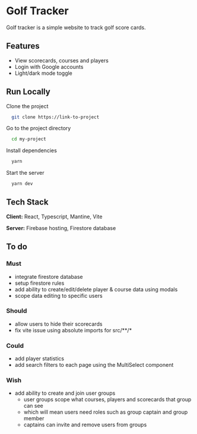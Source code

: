 
# Golf Tracker

Golf tracker is a simple website to track golf score cards.

## Features

- View scorecards, courses and players
- Login with Google accounts
- Light/dark mode toggle

## Run Locally

Clone the project

```bash
  git clone https://link-to-project
```

Go to the project directory

```bash
  cd my-project
```

Install dependencies

```bash
  yarn
```

Start the server

```bash
  yarn dev
```

## Tech Stack

**Client:** React, Typescript, Mantine, Vite

**Server:** Firebase hosting, Firestore database

## To do

### Must

- integrate firestore database
- setup firestore rules
- add ability to create/edit/delete player & course data using modals
- scope data editing to specific users

### Should

- allow users to hide their scorecards
- fix vite issue using absolute imports for src/**/*

### Could

- add player statistics
- add search filters to each page using the MultiSelect component

### Wish

- add ability to create and join user groups
  - user groups scope what courses, players and scorecards that group can see
  - which will mean users need roles such as group captain and group member
  - captains can invite and remove users from groups
